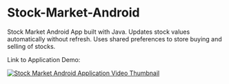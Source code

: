 # Stock-Market-Android

Stock Market Android App built with Java. Updates stock values automatically without refresh. Uses shared preferences to store buying and selling of stocks.

Link to Application Demo:

[![Stock Market Android Application Video Thumbnail](https://img.youtube.com/vi/66z84SV16HQ/0.jpg)](https://www.youtube.com/watch?v=66z84SV16HQ)
